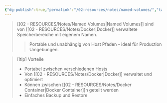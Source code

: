 ```yaml
---
{"dg-publish":true,"permalink":"/02-resources/notes/named-volumes/","tags":["docker/storage","docker/volumes"],"noteIcon":"","updated":"2025-09-05T10:12:30.000+02:00"}
---
```



>[[02 - RESOURCES/Notes/Named Volumes\|Named Volumes]] sind von [[02 - RESOURCES/Notes/Docker\|Docker]] verwaltete Speicherbereiche mit eigenem Namen.
>>Portable und unabhängig von Host Pfaden - ideal für Production Umgebungen.

>[!tip] Vorteile
>- Portabel zwischen verschiedenen Hosts
>- Von [[02 - RESOURCES/Notes/Docker\|Docker]] verwaltet und optimiert
>- Können zwischen [[02 - RESOURCES/Notes/Docker Container\|Docker Container]]n geteilt werden
>- Einfaches Backup und Restore
